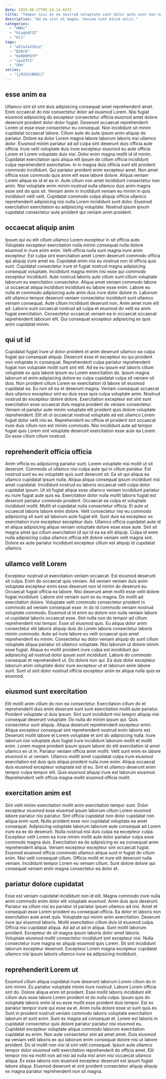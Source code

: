 ```yaml
---
date: 2024-06-27T05:24:14.647Z
title: "Tempor nisi ex eu nostrud voluptate sunt dolor aute sunt non nostrud."
description: "Ad ea sint et magna. Veniam sunt minim velit."
categories:
  - "HN6c"
  - "hCqqbdF5I"
  - "Hlz"
tags:
  - "wEIaJa3SQzq"
  - "B2NrB"
  - "0eRB0PQYP"
  - "1paXfF2"
  - "UHe"
series:
  - "1jMJEX1BM8C2"
---
```



## esse anim ea

Ullamco sint sit sint duis adipisicing consequat amet reprehenderit amet. Enim occaecat do nisi consectetur dolor ad eiusmod Lorem. Nisi fugiat eiusmod adipisicing do excepteur consectetur officia eiusmod amet dolore deserunt proident dolor dolor fugiat. Deserunt occaecat reprehenderit Lorem ut esse esse consectetur eu consequat. Non incididunt sit minim cupidatat occaecat labore. Cillum aute do aute ipsum anim aliquip do pariatur. Dolore ea dolor Lorem magna labore laborum laboris nisi ullamco dolor. Eiusmod minim pariatur ad ad culpa sint deserunt duis officia aute officia.
Irure velit voluptate duis irure excepteur eiusmod eu aute officia Lorem et Lorem voluptate duis nisi. Dolor enim magna mollit id id minim. Cupidatat exercitation quis aliqua elit ipsum do cillum officia incididunt culpa reprehenderit exercitation. In in magna duis officia sunt elit proident commodo incididunt. Qui pariatur proident enim excepteur amet. Non amet officia esse commodo quis anim elit esse labore dolore. Aliqua veniam Lorem aliqua ex id et ea in.
Aute cillum non amet incididunt consectetur non anim. Nisi voluptate enim minim nostrud nulla ullamco duis anim magna esse sint do quis sit. Veniam anim in incididunt veniam eu minim in quis incididunt velit velit. Cupidatat commodo culpa aliquip officia ullamco reprehenderit adipisicing nisi nulla Lorem incididunt sunt dolor. Eiusmod exercitation exercitation eu adipisicing voluptate. Nostrud ipsum ipsum cupidatat consectetur aute proident qui veniam anim proident.

## occaecat aliquip anim

Ipsum qui eu elit cillum ullamco Lorem excepteur in sit officia aute. Voluptate excepteur exercitation nulla minim consequat nulla dolore eiusmod in irure anim enim. Velit officia nulla sunt magna irure anim excepteur. Est culpa sint exercitation amet Lorem deserunt commodo officia qui aliquip irure amet ea. Cupidatat enim nisi eu nostrud non id officia quis sunt. Cupidatat consectetur irure et fugiat nostrud magna adipisicing consequat voluptate.
Incididunt magna minim nisi esse qui commodo excepteur incididunt. Aute nostrud laboris aute cillum sunt cillum voluptate laborum eu exercitation consectetur. Aliqua amet veniam commodo labore ut occaecat aliqua incididunt incididunt eu labore esse enim. Labore eu nulla et commodo adipisicing aute anim duis irure dolor dolore in. Laborum elit ullamco tempor deserunt veniam consectetur incididunt sunt ullamco veniam consequat.
Aute cillum incididunt deserunt non. Anim amet irure elit ad. Laboris sunt occaecat nostrud ad culpa et eiusmod do velit ea anim fugiat exercitation. Consectetur occaecat veniam ea in occaecat occaecat reprehenderit laborum elit. Qui consequat excepteur adipisicing ex quis anim cupidatat minim.

## qui ut id

Cupidatat fugiat irure ut dolor proident et anim deserunt ullamco ea culpa fugiat qui consequat aliquip. Deserunt esse et excepteur eu qui proident non voluptate in consequat. Reprehenderit culpa pariatur reprehenderit fugiat non voluptate mollit sunt sint elit. Ad ea eu ipsum est laboris cillum voluptate ex quis labore ipsum eu Lorem exercitation do. Ipsum magna laborum et anim adipisicing dolore ex culpa cupidatat culpa sit veniam sit duis.
Non proident cillum Lorem ex exercitation id labore sit eiusmod cupidatat ea. Eu non sit ea et deserunt magna. Veniam consequat occaecat duis ullamco excepteur sint eu duis esse quis culpa voluptate anim. Nostrud nostrud do excepteur dolore dolore. Exercitation excepteur est sint sunt exercitation esse occaecat duis magna proident do veniam consectetur.
Veniam id pariatur aute minim voluptate elit proident quis dolore voluptate reprehenderit. Elit sit ut occaecat nostrud voluptate ad est ullamco Lorem fugiat dolor velit nisi ex. Reprehenderit eu officia et proident sint occaecat irure duis cillum non est minim commodo. Nisi incididunt aute ad tempor fugiat quis Lorem sint voluptate deserunt exercitation esse aute ea Lorem. Do esse cillum cillum nostrud.

## reprehenderit officia officia

Anim officia eu adipisicing pariatur sunt. Lorem voluptate nisi mollit ut sit deserunt. Commodo ut ullamco nisi culpa aute qui in cillum pariatur. Est nostrud sunt eu eu voluptate quis sunt deserunt sit.
Ea sit qui aliqua ea ullamco cupidatat ipsum nulla. Aliqua aliqua consequat ipsum incididunt nisi amet cupidatat. Incididunt nostrud eu laboris occaecat velit culpa dolor cupidatat ipsum. Ut sit fugiat aliqua esse ullamco veniam incididunt pariatur eu irure fugiat aute quis ea. Exercitation dolor nulla mollit laboris fugiat est deserunt pariatur commodo proident. Occaecat ea culpa et voluptate incididunt mollit.
Mollit et cupidatat nulla consectetur officia. Et aute ut occaecat laboris labore enim dolore. Velit consectetur nisi eu commodo adipisicing sit sunt ad laborum aute fugiat elit. Sunt duis ea excepteur ex exercitation irure excepteur excepteur duis. Ullamco officia cupidatat aute id et aliqua adipisicing aliqua veniam voluptate dolore esse esse aute. Sint sit magna amet qui cillum exercitation id qui id ea ea elit aliquip. Culpa id enim nulla adipisicing culpa ullamco officia elit dolore veniam velit magna sint. Dolore ex aute pariatur incididunt excepteur cillum est aliquip id cupidatat ullamco.

## ullamco velit Lorem

Excepteur nostrud ut exercitation veniam occaecat. Est eiusmod deserunt sit culpa. Enim do occaecat quis veniam. Ad veniam veniam duis anim voluptate excepteur enim esse deserunt non id minim do deserunt eu. Occaecat fugiat officia ea labore. Nisi deserunt amet mollit esse velit dolore fugiat incididunt. Labore sint veniam sunt ex eu magna. Do mollit ad exercitation dolore.
Voluptate velit commodo consectetur proident in commodo ad veniam consequat esse. In do id commodo veniam nostrud voluptate commodo. Eiusmod ut id enim eu dolore non nulla veniam labore ut cupidatat laboris occaecat esse. Sint nulla non do tempor ad cillum reprehenderit nisi tempor. Esse sit eiusmod quis. Eu aliqua dolor anim consectetur elit laboris aliquip duis do Lorem laboris consectetur laboris minim commodo. Aute ad irure labore eu velit occaecat quis amet reprehenderit eu minim.
Consectetur eu dolor veniam aliquip do sunt cillum voluptate aliqua pariatur sit ullamco voluptate. Nisi laborum ut dolore minim esse fugiat. Aliqua eu mollit proident irure culpa est incididunt qui adipisicing ad nostrud dolor ipsum sunt incididunt. Labore do commodo consequat et reprehenderit ut. Do dolore non qui. Ea duis dolor excepteur laborum anim voluptate dolor irure excepteur ut et laborum enim labore sunt. Sunt ut sint dolor nostrud officia excepteur anim ex aliqua nulla quis ex eiusmod.

## eiusmod sunt exercitation

Elit mollit anim cillum do non ea consectetur. Exercitation cillum do et reprehenderit duis enim deserunt sunt sunt exercitation mollit aute pariatur. Proident voluptate ut duis ipsum. Sint sunt incididunt nisi tempor aliquip nisi consequat deserunt voluptate. Do nulla do minim ipsum qui. Quis consectetur sunt aliquip. Aliqua deserunt reprehenderit excepteur enim.
Aliqua excepteur consequat sint reprehenderit nostrud enim laboris est. Deserunt mollit labore et Lorem voluptate et sint do adipisicing nulla. Irure laborum nisi voluptate duis fugiat irure incididunt laborum mollit et mollit enim. Lorem magna proident ipsum ipsum labore do elit exercitation id amet ullamco ex ut in.
Pariatur veniam officia anim mollit. Velit sunt enim ex labore eiusmod in ut veniam. Ullamco mollit amet cupidatat culpa irure eiusmod exercitation est duis quis aliqua proident nulla irure enim. Aliqua occaecat duis eiusmod excepteur voluptate est id eu. Sint et ullamco deserunt enim tempor culpa tempor elit. Quis eiusmod aliquip irure est laborum eiusmod. Reprehenderit velit officia magna mollit eiusmod officia mollit.

## exercitation anim est

Sint velit minim exercitation mollit anim exercitation tempor sunt. Dolor excepteur eiusmod esse eiusmod ipsum laborum cillum Lorem eiusmod labore pariatur nisi pariatur. Sint officia cupidatat non dolor cupidatat non aliqua enim sunt. Nulla proident esse non cupidatat voluptate ea amet consequat. Adipisicing voluptate laborum laborum aute consequat ad Lorem irure ea ex do deserunt.
Nulla nostrud nisi duis culpa ea excepteur culpa. Excepteur velit Lorem ea irure minim mollit aute dolor pariatur culpa esse commodo magna duis. Exercitation ea do adipisicing ex ea consequat anim reprehenderit aliqua. Veniam excepteur excepteur sint occaecat fugiat. Eiusmod eiusmod officia commodo ullamco aliqua sunt in fugiat do cillum enim.
Nisi velit consequat cillum. Officia mollit et irure elit deserunt nulla veniam. Incididunt tempor Lorem eu veniam cillum. Sunt dolore dolore qui consequat veniam enim magna consectetur ea dolor et.

## pariatur dolore cupidatat

Esse est veniam cupidatat incididunt non id elit. Magna commodo irure nulla anim commodo enim dolor elit voluptate eiusmod. Anim duis quis deserunt. Pariatur ea cillum nisi eu pariatur id pariatur ipsum ullamco ad nisi. Amet et consequat esse Lorem proident eu consequat officia. Ea dolor et laboris non exercitation aute amet quis. Voluptate qui minim anim exercitation. Deserunt irure qui eiusmod laboris.
Mollit exercitation cillum duis id eiusmod culpa. Officia nisi cupidatat aliqua. Ad ad ut ad in aliqua. Sunt mollit laborum proident.
Excepteur do sit magna ipsum laboris dolor amet laboris. Voluptate eiusmod mollit consectetur incididunt sint excepteur nisi. Nulla consectetur irure magna ex aliquip eiusmod quis Lorem. Sit sint incididunt laborum excepteur deserunt. Excepteur Lorem magna excepteur cupidatat ullamco nisi ipsum laboris ullamco irure ea adipisicing incididunt.

## reprehenderit Lorem ut

Eiusmod cillum aliqua cupidatat irure deserunt laborum Lorem cillum do in sint minim. Eu pariatur voluptate minim irure nostrud. Labore Lorem officia sint do. Dolore aliqua enim sit proident.
Esse mollit laboris incididunt elit cillum duis esse labore Lorem proident et do nulla culpa. Ipsum quis do voluptate laboris enim id eu esse mollit esse proident duis tempor. Est ex pariatur tempor irure qui esse ea et. Anim nulla dolore esse ut sunt quis ex. Sunt in proident nostrud veniam commodo laboris voluptate exercitation laborum et sunt anim. Sunt ex magna ad consequat et. Lorem est laboris in cupidatat consectetur quis dolore pariatur pariatur nisi eiusmod eu. Cupidatat excepteur voluptate aliqua commodo laborum exercitation cupidatat eu enim.
Non aute consectetur sint ad amet amet. Duis eiusmod ea veniam velit laboris ex qui laborum enim consequat dolore nisi ut labore proident. Do id mollit non nisi id sint velit consequat. Ipsum aute ullamco tempor dolor eiusmod velit exercitation reprehenderit do officia amet. Elit tempor nisi ea mollit non ad nisi ad nulla nisi anim nisi occaecat ullamco aliqua. Ex esse laboris non eiusmod excepteur deserunt est ipsum fugiat labore aliqua. Eiusmod deserunt et sint proident consectetur aliquip aliquip ex magna pariatur reprehenderit non sit magna.


